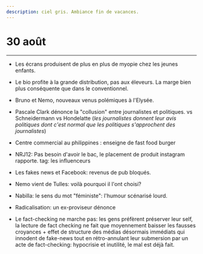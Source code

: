 ```yaml
---
description: ciel gris. Ambiance fin de vacances.
---
```


# 30 août

---

* Les écrans produisent de plus en plus de myopie chez les jeunes enfants.
* Le bio profite à la grande distribution, pas aux éleveurs. La marge bien plus conséquente que dans le conventionnel.
* Bruno et Nemo, nouveaux venus polémiques à l'Elysée.
* Pascale Clark dénonce la "collusion" entre journalistes et politiques. vs Schneidermann vs Hondelatte \(_les journalistes donnent leur avis politiques dont c'est normal que les politiques s'approchent des journalistes_\)
* Centre commercial au philippines : enseigne de fast food burger

* NRJ12: Pas besoin d'avoir le bac, le placement de produit instagram rapporte. tag: les influenceurs

* Les fakes news et Facebook: revenus de pub bloqués.

* Nemo vient de Tulles: voilà pourquoi il l'ont choisi?

* Nabilla: le sens du mot "féministe": l'humour scénarisé lourd.

* Radicalisation: un ex-proviseur dénonce

* Le fact-checking ne marche pas: les gens préfèrent préserver leur self, la lecture de fact checking ne fait que moyennement baisser les fausses croyances + effet de structure des médias désormais immédiats qui innodent de fake-news tout en rétro-annulant leur submersion par un acte de fact-checking: hypocrisie et inutilité, le mal est déjà fait.



